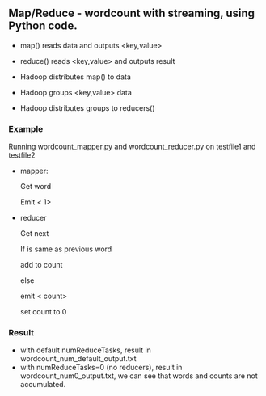 ## Map/Reduce - wordcount with streaming, using Python code.

- map() reads data and outputs <key,value>
- reduce() reads <key,value> and outputs result

- Hadoop distributes map() to data
- Hadoop groups <key,value> data
- Hadoop distributes groups to reducers()

### Example
Running wordcount_mapper.py and wordcount_reducer.py on testfile1 and testfile2

- mapper:

  Get word

  Emit <word> < 1>

- reducer

  Get next <word><value>

  If <word> is same as previous word

    add <value> to count

  else

    emit <word> < count>

    set count to 0

### Result
- with default numReduceTasks, result in wordcount_num_default_output.txt
- with numReduceTasks=0 (no reducers), result in wordcount_num0_output.txt, we can see that words and counts are not accumulated.
